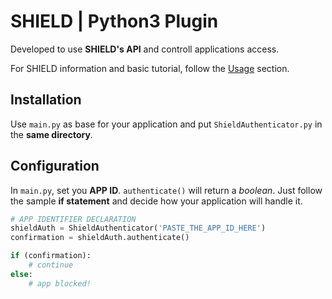 # SHIELD | Python3 Plugin

Developed to use **SHIELD's API** and controll applications access.

For SHIELD information and basic tutorial, follow the [Usage](https://shield.valkyriatech.com.br/#usage) section.

## Installation

Use <code>main.py</code> as base for your application and put <code>ShieldAuthenticator.py</code> in the **same directory**.

## Configuration

In <code>main.py</code>, set you **APP ID**. <code>authenticate()</code> will return a _boolean_. Just follow the sample **if statement** and decide how your application will handle it.

```python
# APP IDENTIFIER DECLARATION
shieldAuth = ShieldAuthenticator('PASTE_THE_APP_ID_HERE')
confirmation = shieldAuth.authenticate()

if (confirmation):
    # continue
else:
    # app blocked!
```
